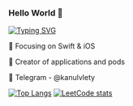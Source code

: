 ### Hello World 👋
[![Typing SVG](https://readme-typing-svg.herokuapp.com?color=%2336BCF7&lines=Computer+science+student+from+Russia)](https://git.io/typing-svg)

📙 Focusing on Swift & iOS

🔨 Creator of applications and pods

💌 Telegram - @kanulvlety

[![Top Langs](https://github-readme-stats.vercel.app/api/top-langs/?username=unhe1rd)](https://github.com/anuraghazra/github-readme-stats)
[![LeetCode stats](https://leetcode-stats-six.vercel.app/api?username=unheard)](https://github.com/unheard/leetcode-stats)
<!--
**unhe1rd/unhe1rd** is a ✨ _special_ ✨ repository because its `README.md` (this file) appears on your GitHub profile.

Here are some ideas to get you started:

- 🔭 I’m currently working on ...
- 🌱 I’m currently learning ...
- 👯 I’m looking to collaborate on ...
- 🤔 I’m looking for help with ...
- 💬 Ask me about ...
- 📫 How to reach me: ...
- 😄 Pronouns: ...
- ⚡ Fun fact: ...
-->
